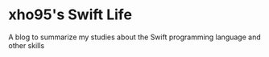 # xho95's Swift Life

A blog to summarize my studies about the Swift programming language and other skills
